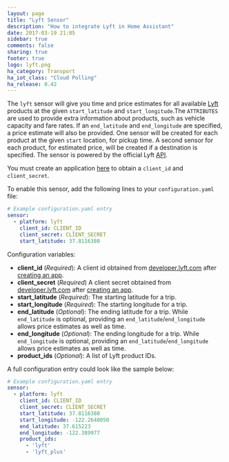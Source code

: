 ```yaml
---
layout: page
title: "Lyft Sensor"
description: "How to integrate Lyft in Home Assistant"
date: 2017-03-19 21:05
sidebar: true
comments: false
sharing: true
footer: true
logo: lyft.png
ha_category: Transport
ha_iot_class: "Cloud Polling"
ha_release: 0.42
---
```



The `lyft` sensor will give you time and price estimates for all available [Lyft](https://lyft.com) products at the given `start_latitude` and `start_longitude`.The `ATTRIBUTES` are used to provide extra information about products, such as vehicle capacity and fare rates. If an `end_latitude` and `end_longitude` are specified, a price estimate will also be provided. One sensor will be created for each product at the given `start` location, for pickup time. A second sensor for each product, for estimated price, will be created if a destination is specified. The sensor is powered by the official Lyft [API](https://developer.lyft.com/reference/).


You must create an application [here](https://www.lyft.com/developers/manage) to obtain a `client_id` and `client_secret`.

To enable this sensor, add the following lines to your `configuration.yaml` file:

```yaml
# Example configuration.yaml entry
sensor:
  - platform: lyft
    client_id: CLIENT_ID
    client_secret: CLIENT_SECRET
    start_latitude: 37.8116380 
```

Configuration variables:

- **client_id** (*Required*): A client id obtained from [developer.lyft.com](https://developer.lyft.com) after [creating an app](https://www.lyft.com/developers/manage).
- **client_secret** (*Required*) A client secret obtained from [developer.lyft.com](https://developer.lyft.com) after [creating an app](https://www.lyft.com/developers/manage).
- **start_latitude** (*Required*): The starting latitude for a trip.
- **start_longitude** (*Required*): The starting longitude for a trip.
- **end_latitude** (*Optional*): The ending latitude for a trip. While `end_latitude` is optional, providing an `end_latitude`/`end_longitude` allows price estimates as well as time.
- **end_longitude** (*Optional*): The ending longitude for a trip. While `end_longitude` is optional, providing an `end_latitude`/`end_longitude` allows price estimates as well as time.
- **product_ids** (*Optional*): A list of Lyft product IDs.

A full configuration entry could look like the sample below: 

```yaml
# Example configuration.yaml entry
sensor:
  - platform: lyft
    client_id: CLIENT_ID
    client_secret: CLIENT_SECRET
    start_latitude: 37.8116380 
    start_longitude: -122.2648050
    end_latitude: 37.615223
    end_longitude: -122.389977
    product_ids:
      - 'lyft'
      - 'lyft_plus'
```
